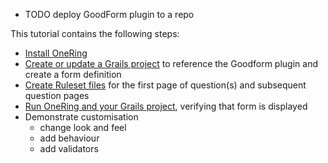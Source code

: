 * TODO deploy GoodForm plugin to a repo

This tutorial contains the following steps:

* [Install OneRing](02-InstallOneRing.md)
* [Create or update a Grails project](03-CreateOrUpdateGrailsProject.md) to reference the Goodform plugin and create a form definition
* [Create Ruleset files](04-CreateRulesetDefinitions.md) for the first page of question(s) and subsequent question pages
* [Run OneRing and your Grails project](05-RunApp.md), verifying that form is displayed
* Demonstrate customisation
    - change look and feel
    - add behaviour
    - add validators
